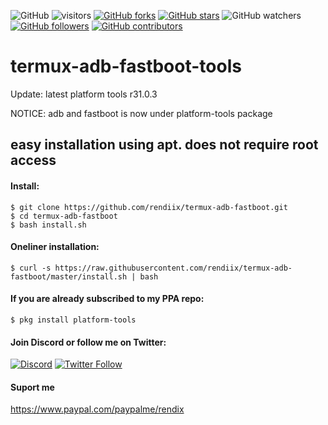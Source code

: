 ![GitHub](https://img.shields.io/github/license/rendiix/termux-adb-fastboot.svg)
![visitors](https://visitor-badge.glitch.me/badge?page_id=rendiix.rendiix)
[![GitHub forks](https://img.shields.io/github/forks/rendiix/termux-adb-fastboot.svg?style=social&label=Fork&maxAge=2592000)](https://github.com/rendiix/termux-adb-fastboot/network/)
[![GitHub stars](https://img.shields.io/github/stars/rendiix/termux-adb-fastboot.svg?style=social&label=Star&maxAge=2592000)](https://github.com/rendiix/termux-adb-fastboot/stargazers/)
![GitHub watchers](https://img.shields.io/github/watchers/rendiix/termux-adb-fastboot.svg?style=social)
[![GitHub followers](https://img.shields.io/github/followers/rendiix.svg?style=social&label=Follow&maxAge=2592000)](https://github.com/rendiix?tab=followers)
[![GitHub contributors](https://img.shields.io/github/contributors/rendiix/termux-adb-fastboot.svg)](https://github.com/rendiix/termux-adb-fastboot/graphs/contributors/)

# termux-adb-fastboot-tools
Update: latest platform tools r31.0.3

NOTICE: adb and fastboot is now under platform-tools package
## easy installation using apt. does not require root access
#### Install:
``` console
$ git clone https://github.com/rendiix/termux-adb-fastboot.git
$ cd termux-adb-fastboot
$ bash install.sh
```
#### Oneliner installation:
``` console
$ curl -s https://raw.githubusercontent.com/rendiix/termux-adb-fastboot/master/install.sh | bash
```
#### If you are already subscribed to my PPA repo:
``` console
$ pkg install platform-tools
```
#### Join Discord or follow me on Twitter:

[![Discord](https://img.shields.io/discord/404576842419273729.svg?label=join%20discord&logo=discord)](https://discord.gg/5PmKhrc)
[![Twitter Follow](https://img.shields.io/twitter/follow/rendiix.svg?color=green&label=follow&logo=twitter&style=social)](https://twitter.com/rendiix)

#### Suport me
https://www.paypal.com/paypalme/rendix
